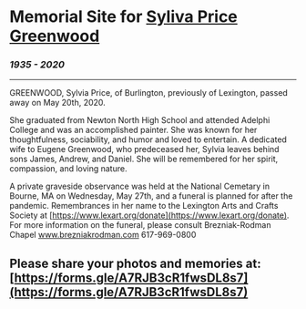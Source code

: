# Memorial Site for [Syliva Price Greenwood](https://civics.github.io/Sylvia)
### *1935 - 2020* 

-----


GREENWOOD, Sylvia Price, of Burlington, previously of Lexington, passed away on May 20th, 2020.  

She graduated from Newton North High School and attended Adelphi College and was an accomplished painter.  She was known for her thoughtfulness, sociability, and humor and loved to entertain.  A dedicated wife to Eugene Greenwood, who predeceased her, Sylvia leaves behind sons James, Andrew, and Daniel. She will be remembered for her spirit, compassion, and loving nature.

A private graveside observance was held at the National Cemetary in Bourne, MA on Wednesday, May 27th, and a funeral is planned for after the pandemic.  Remembrances in her name to the Lexington Arts and Crafts Society at [https://www.lexart.org/donate](https://www.lexart.org/donate). For more information on the funeral, please consult Brezniak-Rodman Chapel www.brezniakrodman.com 617-969-0800  

## Please share your photos and memories at: [https://forms.gle/A7RJB3cR1fwsDL8s7](https://forms.gle/A7RJB3cR1fwsDL8s7) 


